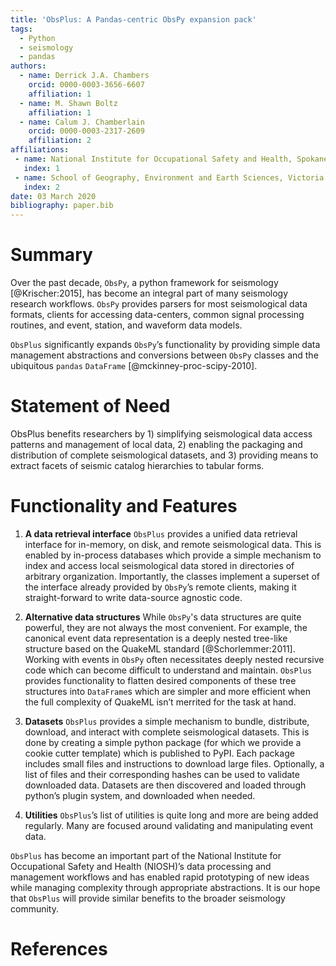 ```yaml
---
title: 'ObsPlus: A Pandas-centric ObsPy expansion pack'
tags:
  - Python
  - seismology
  - pandas
authors:
  - name: Derrick J.A. Chambers
    orcid: 0000-0003-3656-6607
    affiliation: 1
  - name: M. Shawn Boltz
    affiliation: 1
  - name: Calum J. Chamberlain
    orcid: 0000-0003-2317-2609
    affiliation: 2
affiliations:
 - name: National Institute for Occupational Safety and Health, Spokane Mining Research Division
   index: 1
 - name: School of Geography, Environment and Earth Sciences, Victoria University of Wellington, New Zealand
   index: 2
date: 03 March 2020
bibliography: paper.bib
---
```


# Summary

Over the past decade, ``ObsPy``, a python framework for seismology [@Krischer:2015], has become an integral part of many seismology research workflows. ``ObsPy`` provides parsers for most seismological data formats, clients for accessing data-centers, common signal processing routines, and event, station, and waveform data models.

``ObsPlus`` significantly expands ``ObsPy``’s functionality by providing simple data management abstractions and conversions between ``ObsPy`` classes and the ubiquitous ``pandas`` ``DataFrame`` [@mckinney-proc-scipy-2010].

# Statement of Need

ObsPlus benefits researchers by 1) simplifying seismological data access patterns and management of local data, 2) enabling the packaging and distribution of complete seismological datasets, and 3) providing means to extract facets of seismic catalog hierarchies to tabular forms.

# Functionality and Features

1. **A data retrieval interface**
``ObsPlus`` provides a unified data retrieval interface for in-memory, on disk, and remote seismological data. This is enabled by in-process databases which provide a simple mechanism to index and access local seismological data stored in directories of arbitrary organization. Importantly, the classes implement a superset of the interface already provided by ``ObsPy``’s remote clients, making it straight-forward to write data-source agnostic code.

2. **Alternative data structures**
While ``ObsPy``'s data structures are quite powerful, they are not always the most convenient. For example, the canonical event data representation is a deeply nested tree-like structure based on the QuakeML standard [@Schorlemmer:2011]. Working with events in ``ObsPy`` often necessitates deeply nested recursive code which can become difficult to understand and maintain. ``ObsPlus`` provides functionality to flatten desired components of these tree structures into ``DataFrame``s which are simpler and more efficient when the full complexity of QuakeML isn’t merrited for the task at hand.

3. **Datasets**
``ObsPlus`` provides a simple mechanism to bundle, distribute, download, and interact with complete seismological datasets. This is done by creating a simple python package (for which we provide a cookie cutter template) which is published to PyPI. Each package includes small files and instructions to download large files. Optionally, a list of files and their corresponding hashes can be used to validate downloaded data. Datasets are then discovered and loaded through python’s plugin system, and downloaded when needed.

4. **Utilities**
``ObsPlus``’s list of utilities is quite long and more are being added regularly. Many are focused around validating and manipulating event data.

``ObsPlus`` has become an important part of the National Institute for Occupational Safety and Health (NIOSH)’s data processing and management workflows and has enabled rapid prototyping of new ideas while managing complexity through appropriate abstractions. It is our hope that `ObsPlus` will provide similar benefits to the broader seismology community.

# References
